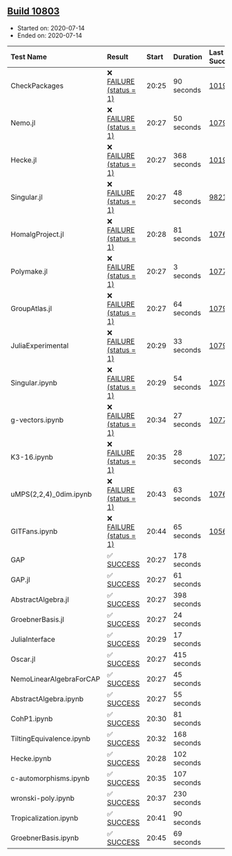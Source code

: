 ## [Build 10803](https://oscarci.mathematik.uni-kl.de/job/oscar/10803/)

* Started on: 2020-07-14
* Ended on: 2020-07-14

| Test Name    | Result | Start | Duration | Last Success | First Failure |
|:-------------|:-------|:------|:---------|:-------------|:--------------|
| CheckPackages | ❌ [FAILURE (status = 1)](https://oscarci.mathematik.uni-kl.de/job/oscar/10803/artifact/logs/build-10803/CheckPackages.log) | 20:25 | 90 seconds | [10197](https://oscarci.mathematik.uni-kl.de/job/oscar/10197/) | [10198](https://oscarci.mathematik.uni-kl.de/job/oscar/10198/) |
| Nemo.jl | ❌ [FAILURE (status = 1)](https://oscarci.mathematik.uni-kl.de/job/oscar/10803/artifact/logs/build-10803/Nemo.jl.log) | 20:27 | 50 seconds | [10790](https://oscarci.mathematik.uni-kl.de/job/oscar/10790/) | [10791](https://oscarci.mathematik.uni-kl.de/job/oscar/10791/) |
| Hecke.jl | ❌ [FAILURE (status = 1)](https://oscarci.mathematik.uni-kl.de/job/oscar/10803/artifact/logs/build-10803/Hecke.jl.log) | 20:27 | 368 seconds | [10197](https://oscarci.mathematik.uni-kl.de/job/oscar/10197/) | [10198](https://oscarci.mathematik.uni-kl.de/job/oscar/10198/) |
| Singular.jl | ❌ [FAILURE (status = 1)](https://oscarci.mathematik.uni-kl.de/job/oscar/10803/artifact/logs/build-10803/Singular.jl.log) | 20:27 | 48 seconds | [9821](https://oscarci.mathematik.uni-kl.de/job/oscar/9821/) | [9822](https://oscarci.mathematik.uni-kl.de/job/oscar/9822/) |
| HomalgProject.jl | ❌ [FAILURE (status = 1)](https://oscarci.mathematik.uni-kl.de/job/oscar/10803/artifact/logs/build-10803/HomalgProject.jl.log) | 20:28 | 81 seconds | [10765](https://oscarci.mathematik.uni-kl.de/job/oscar/10765/) | [10766](https://oscarci.mathematik.uni-kl.de/job/oscar/10766/) |
| Polymake.jl | ❌ [FAILURE (status = 1)](https://oscarci.mathematik.uni-kl.de/job/oscar/10803/artifact/logs/build-10803/Polymake.jl.log) | 20:27 | 3 seconds | [10779](https://oscarci.mathematik.uni-kl.de/job/oscar/10779/) | [10780](https://oscarci.mathematik.uni-kl.de/job/oscar/10780/) |
| GroupAtlas.jl | ❌ [FAILURE (status = 1)](https://oscarci.mathematik.uni-kl.de/job/oscar/10803/artifact/logs/build-10803/GroupAtlas.jl.log) | 20:27 | 64 seconds | [10790](https://oscarci.mathematik.uni-kl.de/job/oscar/10790/) | [10791](https://oscarci.mathematik.uni-kl.de/job/oscar/10791/) |
| JuliaExperimental | ❌ [FAILURE (status = 1)](https://oscarci.mathematik.uni-kl.de/job/oscar/10803/artifact/logs/build-10803/JuliaExperimental.log) | 20:29 | 33 seconds | [10790](https://oscarci.mathematik.uni-kl.de/job/oscar/10790/) | [10791](https://oscarci.mathematik.uni-kl.de/job/oscar/10791/) |
| Singular.ipynb | ❌ [FAILURE (status = 1)](https://oscarci.mathematik.uni-kl.de/job/oscar/10803/artifact/logs/build-10803/Singular.ipynb.log) | 20:29 | 54 seconds | [10790](https://oscarci.mathematik.uni-kl.de/job/oscar/10790/) | [10791](https://oscarci.mathematik.uni-kl.de/job/oscar/10791/) |
| g-vectors.ipynb | ❌ [FAILURE (status = 1)](https://oscarci.mathematik.uni-kl.de/job/oscar/10803/artifact/logs/build-10803/g-vectors.ipynb.log) | 20:34 | 27 seconds | [10779](https://oscarci.mathematik.uni-kl.de/job/oscar/10779/) | [10780](https://oscarci.mathematik.uni-kl.de/job/oscar/10780/) |
| K3-16.ipynb | ❌ [FAILURE (status = 1)](https://oscarci.mathematik.uni-kl.de/job/oscar/10803/artifact/logs/build-10803/K3-16.ipynb.log) | 20:35 | 28 seconds | [10779](https://oscarci.mathematik.uni-kl.de/job/oscar/10779/) | [10780](https://oscarci.mathematik.uni-kl.de/job/oscar/10780/) |
| uMPS(2,2,4)_0dim.ipynb | ❌ [FAILURE (status = 1)](https://oscarci.mathematik.uni-kl.de/job/oscar/10803/artifact/logs/build-10803/uMPS-2-2-4-_0dim.ipynb.log) | 20:43 | 63 seconds | [10765](https://oscarci.mathematik.uni-kl.de/job/oscar/10765/) | [10766](https://oscarci.mathematik.uni-kl.de/job/oscar/10766/) |
| GITFans.ipynb | ❌ [FAILURE (status = 1)](https://oscarci.mathematik.uni-kl.de/job/oscar/10803/artifact/logs/build-10803/GITFans.ipynb.log) | 20:44 | 65 seconds | [10566](https://oscarci.mathematik.uni-kl.de/job/oscar/10566/) | [10567](https://oscarci.mathematik.uni-kl.de/job/oscar/10567/) |
| GAP | ✅ [SUCCESS](https://oscarci.mathematik.uni-kl.de/job/oscar/10803/artifact/logs/build-10803/GAP.log) | 20:27 | 178 seconds |  |  |
| GAP.jl | ✅ [SUCCESS](https://oscarci.mathematik.uni-kl.de/job/oscar/10803/artifact/logs/build-10803/GAP.jl.log) | 20:27 | 61 seconds |  |  |
| AbstractAlgebra.jl | ✅ [SUCCESS](https://oscarci.mathematik.uni-kl.de/job/oscar/10803/artifact/logs/build-10803/AbstractAlgebra.jl.log) | 20:27 | 398 seconds |  |  |
| GroebnerBasis.jl | ✅ [SUCCESS](https://oscarci.mathematik.uni-kl.de/job/oscar/10803/artifact/logs/build-10803/GroebnerBasis.jl.log) | 20:27 | 24 seconds |  |  |
| JuliaInterface | ✅ [SUCCESS](https://oscarci.mathematik.uni-kl.de/job/oscar/10803/artifact/logs/build-10803/JuliaInterface.log) | 20:29 | 17 seconds |  |  |
| Oscar.jl | ✅ [SUCCESS](https://oscarci.mathematik.uni-kl.de/job/oscar/10803/artifact/logs/build-10803/Oscar.jl.log) | 20:27 | 415 seconds |  |  |
| NemoLinearAlgebraForCAP | ✅ [SUCCESS](https://oscarci.mathematik.uni-kl.de/job/oscar/10803/artifact/logs/build-10803/NemoLinearAlgebraForCAP.log) | 20:27 | 45 seconds |  |  |
| AbstractAlgebra.ipynb | ✅ [SUCCESS](https://oscarci.mathematik.uni-kl.de/job/oscar/10803/artifact/logs/build-10803/AbstractAlgebra.ipynb.log) | 20:27 | 55 seconds |  |  |
| CohP1.ipynb | ✅ [SUCCESS](https://oscarci.mathematik.uni-kl.de/job/oscar/10803/artifact/logs/build-10803/CohP1.ipynb.log) | 20:30 | 81 seconds |  |  |
| TiltingEquivalence.ipynb | ✅ [SUCCESS](https://oscarci.mathematik.uni-kl.de/job/oscar/10803/artifact/logs/build-10803/TiltingEquivalence.ipynb.log) | 20:32 | 168 seconds |  |  |
| Hecke.ipynb | ✅ [SUCCESS](https://oscarci.mathematik.uni-kl.de/job/oscar/10803/artifact/logs/build-10803/Hecke.ipynb.log) | 20:28 | 102 seconds |  |  |
| c-automorphisms.ipynb | ✅ [SUCCESS](https://oscarci.mathematik.uni-kl.de/job/oscar/10803/artifact/logs/build-10803/c-automorphisms.ipynb.log) | 20:35 | 107 seconds |  |  |
| wronski-poly.ipynb | ✅ [SUCCESS](https://oscarci.mathematik.uni-kl.de/job/oscar/10803/artifact/logs/build-10803/wronski-poly.ipynb.log) | 20:37 | 230 seconds |  |  |
| Tropicalization.ipynb | ✅ [SUCCESS](https://oscarci.mathematik.uni-kl.de/job/oscar/10803/artifact/logs/build-10803/Tropicalization.ipynb.log) | 20:41 | 90 seconds |  |  |
| GroebnerBasis.ipynb | ✅ [SUCCESS](https://oscarci.mathematik.uni-kl.de/job/oscar/10803/artifact/logs/build-10803/GroebnerBasis.ipynb.log) | 20:45 | 69 seconds |  |  |
